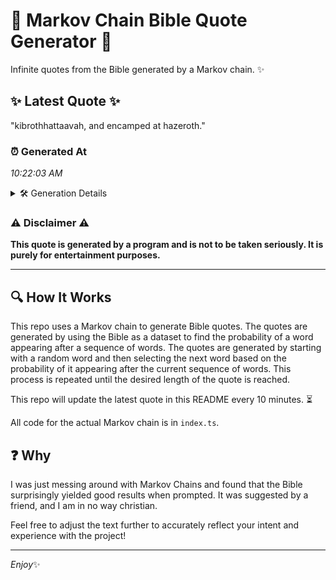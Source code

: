 # 📖 Markov Chain Bible Quote Generator 📖

Infinite quotes from the Bible generated by a Markov chain. ✨

## ✨ Latest Quote ✨
"kibrothhattaavah, and encamped at hazeroth."

### ⏰ Generated At
*10:22:03 AM*

<details>
    <summary>🛠️ Generation Details</summary>
    <p>
        <strong>🌱 Seed:</strong> kibrothhattaavah,<br>
        <strong>🔄 Iterations:</strong> 4<br>
        <strong>📜 Context History:</strong><br>[ kibrothhattaavah, ]: and<br>[ kibrothhattaavah,, and ]: encamped<br>[ kibrothhattaavah,, and, encamped ]: at<br>[ kibrothhattaavah,, and, encamped, at ]: hazeroth.<br>
    </p>
</details>

### ⚠️ Disclaimer ⚠️
**This quote is generated by a program and is not to be taken seriously. It is purely for entertainment purposes.**

---

## 🔍 How It Works

This repo uses a Markov chain to generate Bible quotes. The quotes are generated by using the Bible as a dataset to find the probability of a word appearing after a sequence of words. The quotes are generated by starting with a random word and then selecting the next word based on the probability of it appearing after the current sequence of words. This process is repeated until the desired length of the quote is reached.

This repo will update the latest quote in this README every 10 minutes. ⏳

All code for the actual Markov chain is in `index.ts`.

## ❓ Why

I was just messing around with Markov Chains and found that the Bible surprisingly yielded good results when prompted. 
It was suggested by a friend, and I am in no way christian.

Feel free to adjust the text further to accurately reflect your intent and experience with the project!

---

*Enjoy*✨
